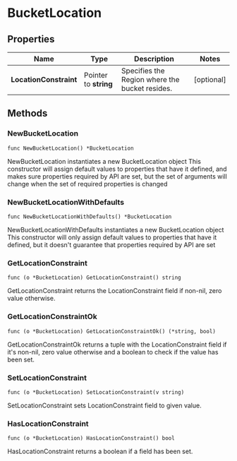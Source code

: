 # BucketLocation

## Properties

|Name | Type | Description | Notes|
|------------ | ------------- | ------------- | -------------|
|**LocationConstraint** | Pointer to **string** | Specifies the Region where the bucket resides. | [optional] |

## Methods

### NewBucketLocation

`func NewBucketLocation() *BucketLocation`

NewBucketLocation instantiates a new BucketLocation object
This constructor will assign default values to properties that have it defined,
and makes sure properties required by API are set, but the set of arguments
will change when the set of required properties is changed

### NewBucketLocationWithDefaults

`func NewBucketLocationWithDefaults() *BucketLocation`

NewBucketLocationWithDefaults instantiates a new BucketLocation object
This constructor will only assign default values to properties that have it defined,
but it doesn't guarantee that properties required by API are set

### GetLocationConstraint

`func (o *BucketLocation) GetLocationConstraint() string`

GetLocationConstraint returns the LocationConstraint field if non-nil, zero value otherwise.

### GetLocationConstraintOk

`func (o *BucketLocation) GetLocationConstraintOk() (*string, bool)`

GetLocationConstraintOk returns a tuple with the LocationConstraint field if it's non-nil, zero value otherwise
and a boolean to check if the value has been set.

### SetLocationConstraint

`func (o *BucketLocation) SetLocationConstraint(v string)`

SetLocationConstraint sets LocationConstraint field to given value.

### HasLocationConstraint

`func (o *BucketLocation) HasLocationConstraint() bool`

HasLocationConstraint returns a boolean if a field has been set.


